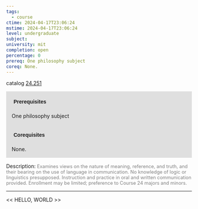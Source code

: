 ```yaml
---
tags:
  - course
ctime: 2024-04-17T23:06:24
mstime: 2024-04-17T23:06:24
level: undergraduate
subject: 
university: mit
completion: open
percentage: 0
prereq: One philosophy subject
coreq: None.
---
```


catalog [24.251](http://student.mit.edu/catalog/m24a.html#24.251)

<span style="display: block; padding: 15px; background-color: rgb(100, 100, 100, 0.2);"><font id="m_prereq2874_0" style="display: block; font-family: Arial, sans-serif; font-weight: bold; padding: 5px">Prerequisites</font><br><span id="prereq2874_0">One philosophy subject</span></span>
<span style="display: block; padding: 15px; background-color: rgb(100, 100, 100, 0.2);"><font id="m_coreq2874_0" style="display: block; font-family: Arial, sans-serif; font-weight: bold; padding: 5px">Corequisites</font><br><span id="coreq2874_0">None.</span></span>

<font style="">Description:</font>
<font style="color: grey; font-size: 0.8rem;">Examines views on the nature of meaning, reference, and truth, and their bearing on the use of language in communication. No knowledge of logic or linguistics presupposed. Instruction and practice in oral and written communication provided. Enrollment may be limited; preference to Course 24 majors and minors.</font>



---

<< HELLO, WORLD >>
